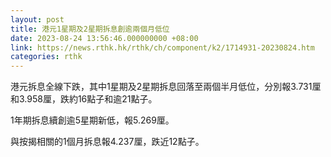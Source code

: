 ```yaml
---
layout: post
title: 港元1星期及2星期拆息創逾兩個月低位
date: 2023-08-24 13:56:46.000000000 +08:00
link: https://news.rthk.hk/rthk/ch/component/k2/1714931-20230824.htm
categories: rthk
---
```


港元拆息全線下跌，其中1星期及2星期拆息回落至兩個半月低位，分別報3.731厘和3.958厘，跌約16點子和逾21點子。

1年期拆息續創逾5星期新低，報5.269厘。

與按揭相關的1個月拆息報4.237厘，跌近12點子。
